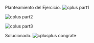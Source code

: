 Planteamiento del Ejercicio. 
![cplus part1](https://github.com/jorengar/hackerRank-Ejercicios/assets/20663593/368a2913-fda9-420b-8ca8-0719da42b882)

![cplus part2](https://github.com/jorengar/hackerRank-Ejercicios/assets/20663593/fae29355-54dd-4bda-91f5-0f6c0312e272)

![cplus part3](https://github.com/jorengar/hackerRank-Ejercicios/assets/20663593/4f04a784-13bf-4c71-9573-10e2e8a4bfdb)


Solucionado. 
![cplusplus congrate](https://github.com/jorengar/hackerRank-Ejercicios/assets/20663593/ecb19ee7-d1b2-4d19-83a4-755e30e1b87e)
